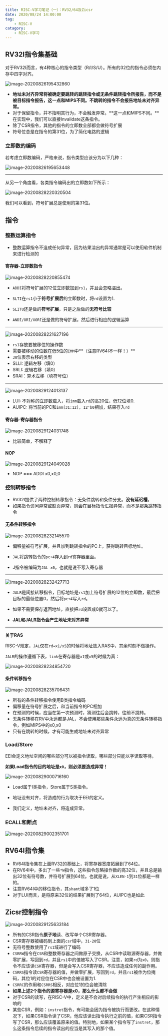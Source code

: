 ```yaml
---
title: RISC-V学习笔记（一）：RV32/64及Zicsr
date: 2020/08/24 14:00:00
tag:
	- RISC-V
catagory:
	- RISC-V学习
---
```


## RV32I指令集基础

对于RV32I而言，有4种核心的指令类型（R/I/S/U）。所有的32位的指令必须在内存中四字对齐。

![image-20200826195432860](https://cdn.jsdelivr.net/gh/Bohan-Hu/img/images/image-20200826195432860.png)

- **地址未对齐异常将被确定要跳转的跳转指令或无条件跳转指令所报告，而不是被目标指令报告，这一点和MIPS不同。不跳转的指令不会报告地址未对齐异常。**
- 对于保留指令，并不指明其行为，不会触发异常。**这一点和MIPS不同。**在实现中，我们可以直接Invalidate这条指令。
- 除了CSR指令，其他的指令的立即数全部都会做符号扩展
- 符号位总是在指令的第31位，为了简化电路的逻辑

### 立即数的编码

若考虑立即数编码，严格来说，指令类型应该分为以下几种：

![image-20200826195653448](https://cdn.jsdelivr.net/gh/Bohan-Hu/img/images/image-20200826195653448.png)

----

从另一个角度看，各类指令编码出的立即数如下所示：

![image-20200828220320504](https://cdn.jsdelivr.net/gh/Bohan-Hu/img/images/image-20200828220320504.png)

我们可以看到，符号扩展总是使用的第31位。

## 指令

### 整数运算指令

- 整数运算指令不造成任何异常，因为结果溢出的异常通常是可以使用软件机制来进行检测的 

#### 寄存器-立即数指令

![image-20200828220855474](https://cdn.jsdelivr.net/gh/Bohan-Hu/img/images/image-20200828220855474.png)

- `ADDI`将符号扩展的12位立即数加到`rs1`，并且会忽略溢出。

- `SLTI`在`rs1`小于**符号扩展后**的立即数时，将`rd`设置为1.
- `SLITU`还是做的**符号扩展**，只是之后做的**无符号比较**

- `ANDI/ORI/XORI`还是做的符号扩展，然后进行相应的逻辑运算

---

![image-20200828221627196](https://cdn.jsdelivr.net/gh/Bohan-Hu/img/images/image-20200828221627196.png)

- `rs1`存放要被移位的操作数
- 需要被移动的位数在低5位的`IMM`中**（注意RV64I不一样！）**
- `30`位表示右移的类型
- SLLI: 逻辑左移（填0）
- SRLI: 逻辑右移（填0）
- SRAI：算术左移（填符号位）

---

![image-20200829124013137](https://cdn.jsdelivr.net/gh/Bohan-Hu/img/images/image-20200829124013137.png)

- LUI: 不对称的立即数载入，将`imm`载入`rd`的高20位，低12位填0.
- AUIPC: 将当前的PC和`imm[31:12], 12'b0`相加，结果存入`rd`

#### 寄存器-寄存器指令

![image-20200829124031748](https://cdn.jsdelivr.net/gh/Bohan-Hu/img/images/image-20200829124031748.png)

- 比较简单，不解释了

#### NOP

![image-20200829124049028](https://cdn.jsdelivr.net/gh/Bohan-Hu/img/images/image-20200829124049028.png)

- NOP === ADDI x0,x0,0

### 控制转移指令

- RV32I提供了两种控制转移指令：无条件跳转和条件分支。**没有延迟槽**。
- 如果指令访问异常或缺页异常，则会在目标指令汇报异常，而不是那条跳转指令

#### 无条件转移指令

![image-20200828232145570](https://cdn.jsdelivr.net/gh/Bohan-Hu/img/images/image-20200828232145570.png)

- 偏移量被符号扩展，并且加到跳转指令的PC上，获得跳转目标地址。
- `JAL`将跳转指令的`pc+4`存入到`rd`寄存器里面。

- J指令被编码为`JAL x0`，也就是说不写入寄存器

----

![image-20200828232427713](https://cdn.jsdelivr.net/gh/Bohan-Hu/img/images/image-20200828232427713.png)

- `JALR`是间接转移指令，目标地址是`rs1`加上符号扩展的12位的立即数，最后把目标的最低位置0，然后将`pc+4`写入`rd`。
- 如果不需要保存返回地址，直接把`rd`设置成0就可以了。

- **JAL和JALR指令会产生地址未对齐异常**

---

**关于RAS**

RISC-V规定，`JAL`仅在`rd=x1/x5`的时候将地址放入RAS中，其余时刻不做操作。

`JALR`的操作遵循下表，`link`在寄存器是`x1`或`x5`的时候为真：

![image-20200828234854720](https://cdn.jsdelivr.net/gh/Bohan-Hu/img/images/image-20200828234854720.png)

#### 条件转移指令

![image-20200828235706431](https://cdn.jsdelivr.net/gh/Bohan-Hu/img/images/image-20200828235706431.png)

- 所有的条件转移指令使用B类指令编码
- 偏移量在符号扩展之后，和当前指令的PC相加
- 在预测的时候，应当在第一次预测时，猜测往后会跳转，往前不跳转。
- 无条件转移在RV中永远都是JAL，不会使用那些条件永远为真的无条件转移指令，例如MIPS中的x0,x0
- 只有在跳转的时候，才有可能生成地址未对齐异常

### Load/Store

EEI会定义地址空间的哪些部分可以被指令读取，哪些部分只能以字读取等待。

**如果Load指令的目的地址是`x0`，则必须要造成异常！**

![image-20200829000716160](https://cdn.jsdelivr.net/gh/Bohan-Hu/img/images/image-20200829000716160.png)

- Load属于I类指令，Store属于S类指令。

- 地址没有对齐，将造成的行为取决于EEI的定义。

- 我们定义，地址未对齐，将造成异常。

### ECALL和断点

![image-20200829002351701](https://cdn.jsdelivr.net/gh/Bohan-Hu/img/images/image-20200829002351701.png)

## RV64I指令集

- RV64I指令集在上面RV32的基础上，将寄存器宽度拓展到了64位。
- 在RV64I中，多出了一些`*W`指令，这些指令忽略操作数的高32位，并且总是输出32位有符号数，并符号扩展到64位。也就是说，从`XLEN-1`到`31`位都是一样的。
- 注意RV64I中的移位指令，其`shamt`域多了1位
- 对于LUI而言，是将原来32位的结果扩展到了64位，AUIPC也是如此

## Zicsr控制指令

![image-20200829125633184](https://cdn.jsdelivr.net/gh/Bohan-Hu/img/images/image-20200829125633184.png)

- 所有的CSR指令**原子地**读、改写单个CSR寄存器。
- CSR寄存器被编码到上面的`csr`域中，`31-20`位
- 无符号整数使用了`rs1`域进行了编码
- `CSRRW`指令在`CSR`和整数寄存器之间做原子交换，从CSR中读取源寄存器，并做零扩展，写回到`rd`，并且`rs1`中的值被写入了CSR。注意，如果`rd`为`x0`，则指令不应该读`CSR`寄存器，但是会写入CSR寄存器，不应该造成任何的副作用。
- `CSRRS`指令读`CSR`寄存器的值，并做零扩展，写回到`rd`，并且`rs1`被作为位掩码，其位1的对应位在CSR中也会被设置为1.
- `CSRRC`的作用和`CSRRS`相反，对应位1的位会被清除
- **如果上述2个指令的源寄存器是x0，那么什么都不会做**
- 对于CSR的读写，在RISC-V中，定义是不会对后续指令的执行产生相应的影响的
- 某些CSR，例如：`instret`指令，有可能会因为指令被执行而更改。在这种情况下，如果CSR指令读了CSR，他应该读出指令执行之前的值，如果CSR指令写了CSR，那么应该覆盖原来的值。特别地，如果某个指令写了`instret`，那么这条指令后续的指令读出的应当是其写入的那个值。

